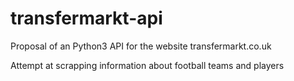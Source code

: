 # transfermarkt-api

Proposal of an Python3 API for the website transfermarkt.co.uk

Attempt at scrapping information about football teams and players
